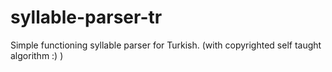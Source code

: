 # syllable-parser-tr
Simple functioning syllable parser for Turkish. (with copyrighted self taught algorithm :) )

